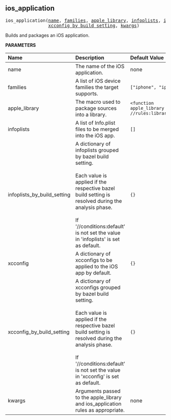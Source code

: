 <!-- Generated with Stardoc: http://skydoc.bazel.build -->



<a id="ios_application"></a>

## ios_application

<pre>
ios_application(<a href="#ios_application-name">name</a>, <a href="#ios_application-families">families</a>, <a href="#ios_application-apple_library">apple_library</a>, <a href="#ios_application-infoplists">infoplists</a>, <a href="#ios_application-infoplists_by_build_setting">infoplists_by_build_setting</a>, <a href="#ios_application-xcconfig">xcconfig</a>,
                <a href="#ios_application-xcconfig_by_build_setting">xcconfig_by_build_setting</a>, <a href="#ios_application-kwargs">kwargs</a>)
</pre>

Builds and packages an iOS application.

**PARAMETERS**


| Name  | Description | Default Value |
| :------------- | :------------- | :------------- |
| <a id="ios_application-name"></a>name |  The name of the iOS application.   |  none |
| <a id="ios_application-families"></a>families |  A list of iOS device families the target supports.   |  `["iphone", "ipad"]` |
| <a id="ios_application-apple_library"></a>apple_library |  The macro used to package sources into a library.   |  `<function apple_library from //rules:library.bzl>` |
| <a id="ios_application-infoplists"></a>infoplists |  A list of Info.plist files to be merged into the iOS app.   |  `[]` |
| <a id="ios_application-infoplists_by_build_setting"></a>infoplists_by_build_setting |  A dictionary of infoplists grouped by bazel build setting.<br><br>Each value is applied if the respective bazel build setting is resolved during the analysis phase.<br><br>If '//conditions:default' is not set the value in 'infoplists' is set as default.   |  `{}` |
| <a id="ios_application-xcconfig"></a>xcconfig |  A dictionary of xcconfigs to be applied to the iOS app by default.   |  `{}` |
| <a id="ios_application-xcconfig_by_build_setting"></a>xcconfig_by_build_setting |  A dictionary of xcconfigs grouped by bazel build setting.<br><br>Each value is applied if the respective bazel build setting is resolved during the analysis phase.<br><br>If '//conditions:default' is not set the value in 'xcconfig' is set as default.   |  `{}` |
| <a id="ios_application-kwargs"></a>kwargs |  Arguments passed to the apple_library and ios_application rules as appropriate.   |  none |


